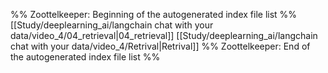 %% Zoottelkeeper: Beginning of the autogenerated index file list  %%
 [[Study/deeplearning_ai/langchain chat with your data/video_4/04_retrieval|04_retrieval]]
 [[Study/deeplearning_ai/langchain chat with your data/video_4/Retrival|Retrival]]
%% Zoottelkeeper: End of the autogenerated index file list  %%
